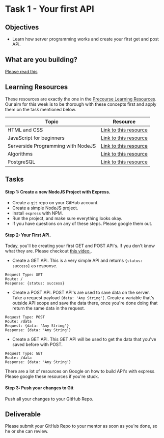 # Task 1 - Your first API

## Objectives

- Learn how server programming works and create your first get and post API. 

## What are you building? 

[Please read this](/app/README.md)

## Learning Resources

These resources are exactly the one in the [Precourse Learning Resources](/tasks/precourse/README.md). Our aim for this week is to be thorough with these concepts first and apply them on the task mentioned below.

Topic | Resource
------------ | -------------
HTML and CSS | [Link to this resource](https://www.youtube.com/watch?v=yTHTo28hwTQ&list=PLgGbWId6zgaWZkPFI4Sc9QXDmmOWa1v5F)
JavaScript for beginners | [Link to this resource](https://www.youtube.com/watch?v=yQaAGmHNn9s&list=PL46F0A159EC02DF82)
Serverside Programming with NodeJS | [Link to this resource](https://www.youtube.com/watch?v=65a5QQ3ZR2g&list=PL55RiY5tL51oGJorjEgl6NVeDbx_fO5jR)
Algorithms | [Link to this resource](https://www.coursera.org/learn/algorithms-part1)
PostgreSQL | [Link to this resource](https://www.youtube.com/watch?v=CkjQSkWl0F0&list=PLFRIKEguV54bgwAcgFiOs5GMo3q2DhVDj)


## Tasks


#### Step 1: Create a new NodeJS Project with Express. 

- Create a `git` repo on your GitHub account. 
- Create a simple NodeJS project. 
- Install `express` with NPM.
- Run the project, and make sure everything looks okay. 
- If you have questions on any of these steps. Please google them out. 


#### Step 2: Your First API. 

Today, you'll be creating your first GET and POST API's. If you don't know what they are. Please checkout [this video.](https://www.youtube.com/watch?v=UObINRj2EGY). 

 - Create a GET API. This is a very simple API and returns `{status: success}` as response. 
 
 ```
 Request Type: GET
 Route: /
 Response: {status: success}
 ```


 - Create a POST API. POST API's are used to save data on the server. Take a request payload `{data: 'Any String'}`. Create a variable that's outside API scope and save the data there, once you're done doing that return the same data in the request.  

 
 ```
 Request Type: POST
 Route: /data
 Request: {data: 'Any String'}
 Response: {data: 'Any String'}
 ```


 - Create a GET API. This GET API will be used to get the data that you've saved before with POST. 
 
 ```
 Request Type: GET
 Route: /data
 Response: {data: 'Any String'}
 ```
 
 There are a lot of resources on Google on how to build API's with express. Please google these resources if you're stuck. 
 
 
 #### Step 3: Push your changes to Git
 
 Push all your changes to your GitHub Repo. 

## Deliverable

Please submit your GitHub Repo to your mentor as soon as you're done, so he or she can review. 




